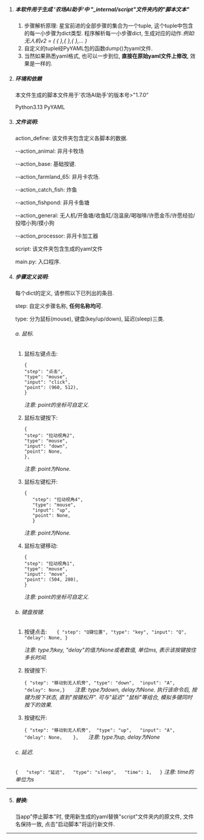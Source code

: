 1. ##### 本软件用于生成 '农场AI助手'中 "_internal/script"文件夹内的"脚本文本"


   1) 步骤解析原理: 星宝前进的全部步骤的集合为一个tuple, 这个tuple中包含的每一小步骤为dict类型. 程序解析每一小步骤dict, 生成对应的动作.*例如: 无人机v2  = ( {    },{   },{   },... )*
   2) 自定义的tuple经PyYAML包的函数dump()为yaml文件.
   3) 当然如果熟悉yaml格式, 也可以一步到位, **直接在原始yaml文件上修改**, 效果是一样的.
2. ##### **环境和依赖**

   本文件生成的脚本文件用于'农场AI助手'的版本号>"1.7.0"

   Python3.13
   PyYAML
3. ##### 文件说明:

   action_define: 该文件夹包含定义各脚本的数据.

   --action_animal: 非月卡牧场

   --action_base: 基础按键.

   --action_farmland_65: 非月卡农场.

   --action_catch_fish: 炸鱼

   --action_fishpond: 非月卡鱼塘

   --action_general:  无人机/开鱼塘/收鱼缸/泡温泉/喝咖啡/许愿金币/许愿经验/投喂小狗/摸小狗

   --action_processor: 非月卡加工器

   script: 该文件夹包含生成的yaml文件

   main.py: 入口程序.
4. ##### 步骤定义说明:

   每个dict的定义, 请参照以下已列出的条目.

   step: 自定义步骤名称, **任何名称均可**.

   type: 分为鼠标(mouse), 键盘(key/up/down), 延迟(sleep)三类.

   ###### a. 鼠标.


   1) 鼠标左键点击:

      ```
      {
      "step": "点击",
      "type": "mouse",
      "input": "click",
      "point": (960, 512),
      }
      ```

      *注意: point的坐标可自定义.*
   2) 鼠标左键按下:

      ```
      {
      "step": "拉动视角2",
      "type": "mouse",
      "input": "down",
      "point": None,
      },
      ```

      *注意: point为None.*
   3) 鼠标左键松开:

      ```
      {
         "step": "拉动视角4",
         "type": "mouse",
         "input": "up",
         "point": None,
         }
      ```

      *注意: point为None.*
   4) 鼠标左键移动:

      ```
      {
      "step": "拉动视角1",
      "type": "mouse",
      "input": "move",
      "point": (504, 280),
      }
      ```

      *注意: point的坐标可自定义.*

   ###### b.  键盘按键.

   1) 按键点击:
      ``   { "step": "Q键位置", "type": "key", "input": "Q", "delay": None, }``

      *注意: type为key, "delay"的值为None或者数值, 单位ms, 表示该按键按住多长时间.*
   2) 按键按下:

      ``{ "step": "移动到无人机旁", "type": "down",  "input": "A",    "delay": None,}   ``
      *注意: type为down, delay为None. 执行该命令后, 按键为按下状态, 直到"按键松开". 可与"延迟" "鼠标"等组合, 模拟多键同时按下的效果.*
   3) 按键松开:

      ``{ "step": "移动到无人机旁",  "type": "up",   "input": "A",  "delay": None,    },   ``
      *注意: type为up, delay为None*

   ###### c. 延迟.

   ``{   "step": "延迟",   "type": "sleep",   "time": 1,   }``
   *注意: time的单位为s*

---

5. ##### 替换:

   当app"停止脚本"时, 使用新生成的yaml替换"script"文件夹内的原文件, 文件名保持一致, 点击"启动脚本"将运行新文件.

---
